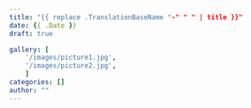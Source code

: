 ```yaml
---
title: "{{ replace .TranslationBaseName "-" " " | title }}"
date: {{ .Date }}
draft: true

gallery: [
    '/images/picture1.jpg',
    '/images/picture2.jpg',
    ]
categories: []
author: ""
---
```

